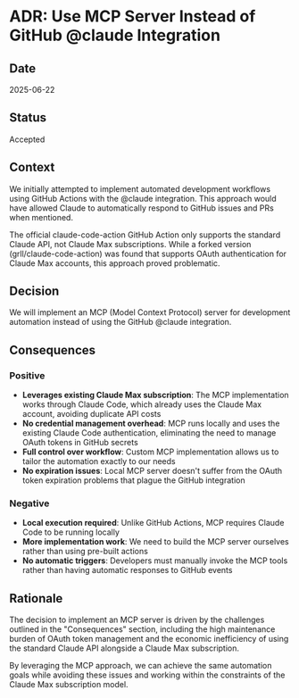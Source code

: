 # ADR: Use MCP Server Instead of GitHub @claude Integration

## Date
2025-06-22

## Status
Accepted

## Context
We initially attempted to implement automated development workflows using GitHub Actions with the @claude integration. This approach would have allowed Claude to automatically respond to GitHub issues and PRs when mentioned.

The official claude-code-action GitHub Action only supports the standard Claude API, not Claude Max subscriptions. While a forked version (grll/claude-code-action) was found that supports OAuth authentication for Claude Max accounts, this approach proved problematic.

## Decision
We will implement an MCP (Model Context Protocol) server for development automation instead of using the GitHub @claude integration.

## Consequences

### Positive
- **Leverages existing Claude Max subscription**: The MCP implementation works through Claude Code, which already uses the Claude Max account, avoiding duplicate API costs
- **No credential management overhead**: MCP runs locally and uses the existing Claude Code authentication, eliminating the need to manage OAuth tokens in GitHub secrets
- **Full control over workflow**: Custom MCP implementation allows us to tailor the automation exactly to our needs
- **No expiration issues**: Local MCP server doesn't suffer from the OAuth token expiration problems that plague the GitHub integration

### Negative
- **Local execution required**: Unlike GitHub Actions, MCP requires Claude Code to be running locally
- **More implementation work**: We need to build the MCP server ourselves rather than using pre-built actions
- **No automatic triggers**: Developers must manually invoke the MCP tools rather than having automatic responses to GitHub events

## Rationale
The decision to implement an MCP server is driven by the challenges outlined in the "Consequences" section, including the high maintenance burden of OAuth token management and the economic inefficiency of using the standard Claude API alongside a Claude Max subscription.

By leveraging the MCP approach, we can achieve the same automation goals while avoiding these issues and working within the constraints of the Claude Max subscription model.